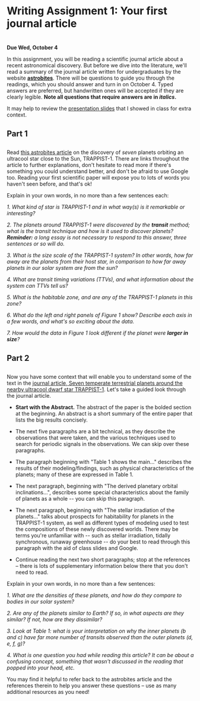 # Writing Assignment 1: Your first journal article
# 
**Due Wed, October 4**

In this assignment, you will be reading a scientific journal article
about a recent astronomical discovery. But before we dive into the
literature, we'll read a summary of the journal article written for
undergraduates by the website [**astrobites**](https://astrobites.org).
There will be questions to guide you through the readings, which you
should answer and turn in on October 4. Typed answers are preferred, but
handwritten ones will be accepted if they are clearly legible. **Note all questions that require answers are in *italics*.** 

It may help to review the [presentation slides](https://docs.google.com/a/uw.edu/presentation/d/1NfwnTgrDZH7m67_1q_qZwuW8BBdYRr_tv8ooU95Mlzk/edit?usp=sharing) that I
showed in class for extra context.

## Part 1
## 
Read [this astrobites
article](https://astrobites.org/2017/02/22/trappist-1-just-right/) on
the discovery of _seven_ planets orbiting an ultracool star close to the
Sun, TRAPPIST-1. There are links throughout the article to further
explanations, don't hesitate to read more if there's something you could
understand better, and don't be afraid to use Google too. Reading your
first scientific paper will expose you to lots of words you haven't seen
before, and that's ok!

Explain in your own words, in no more than a few sentences each:

*1. What kind of star is TRAPPIST-1 and in what way(s) is it remarkable or interesting?*

*2. The planets around TRAPPIST-1 were discovered by the **transit**
method; what is the transit technique and how is it used to discover
planets? **Reminder:** a long essay is not necessary to respond to this
answer, three sentences or so will do.*

*3. What is the size scale of the TRAPPIST-1 system? In other words, how
far away are the planets from their host star, in
comparison to how far away planets in our solar system are from the sun?*

*4. What are transit timing variations (TTVs), and what information
about the system can TTVs tell us?*

*5. What is the habitable zone, and are any of the TRAPPIST-1 planets in
this zone?*

*6. What do the left and right panels of Figure 1 show? Describe each
axis in a few words, and what's so exciting about the data.*

*7. How would the data in Figure 1 look different if the planet were
**larger in size**?*

## Part 2
## 
Now you have some context that will enable you to understand some of the
text in the [journal article, Seven temperate terrestrial planets around
the nearby ultracool dwarf star
TRAPPIST-1](https://www.nature.com/nature/journal/v542/n7642/pdf/nature21360.pdf?foxtrotcallback=true). Let's take a guided look through
the journal article.

* **Start with the Abstract.** The abstract of the paper is the bolded
section at the beginning. An abstract is a short summary of the entire
paper that lists the big results concisely.

* The next five paragraphs are a bit technical, as they describe the
observations that were taken, and the various techniques used to search
for periodic signals in the observations. We can skip over these
paragraphs.

* The paragraph beginning with "Table 1 shows the main..." describes the
results of their modeling/findings, such as physical characteristics of
the planets; many of these are expressed in Table 1.

* The next paragraph, beginning with "The derived planetary orbital
inclinations...", describes some special characteristics about the
family of planets as a whole -- you can skip this paragraph.

* The next paragraph, beginning with "The stellar irradiation of the
planets..." talks about prospects for habitability for planets in the
TRAPPIST-1 system, as well as different types of modeling used to test
the compositions of these newly discovered worlds. There may be terms
you're unfamiliar with -- such as stellar irradiation, tidally
synchronous, runaway greenhouse -- do your best to read through this
paragraph with the aid of class slides and Google.

* Continue reading the next two short paragraphs; stop at the references
– there is lots of supplementary information below there that you don't
need to read.

Explain in your own words, in no more than a few sentences:

*1. What are the densities of these planets, and how do they compare to
bodies in our solar system?*

*2. Are any of the planets similar to Earth? If so, in what aspects are
they similar? If not, how are they dissimilar?*

*3. Look at Table 1: what is your interpretation on why the inner
planets (b and c) have far more number of transits observed than the
outer planets (d, e, f, g)?*

*4. What is one question you had while reading this article? It can be about a confusing concept, something that wasn't discussed in the reading that popped into your head, etc.*

You may find it helpful to refer back to the astrobites article and the
references therein to help you answer these questions – use as many
additional resources as you need!
